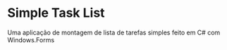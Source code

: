 # Simple Task List
Uma aplicação de montagem de lista de tarefas simples feito em C# com Windows.Forms
